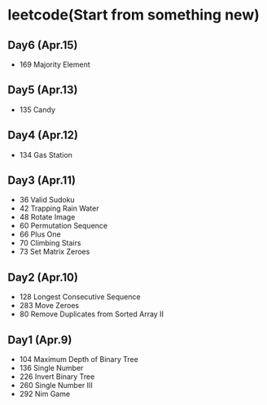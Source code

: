 # leetcode(Start from something new)

## Day6 (Apr.15)
* 169 Majority Element

## Day5 (Apr.13)
* 135  Candy

## Day4 (Apr.12)
* 134   Gas Station

## Day3 (Apr.11)
* 36  Valid Sudoku
* 42  Trapping Rain Water
* 48  Rotate Image
* 60  Permutation Sequence
* 66  Plus One
* 70  Climbing Stairs
* 73  Set Matrix Zeroes

## Day2 (Apr.10)
* 128  Longest Consecutive Sequence
* 283  Move Zeroes
* 80  Remove Duplicates from Sorted Array II

## Day1 (Apr.9)
* 104  Maximum Depth of Binary Tree
* 136  Single Number
* 226  Invert Binary Tree
* 260  Single Number III
* 292  Nim Game 

